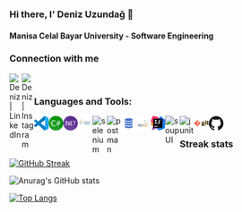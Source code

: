 ### Hi there, I' Deniz Uzundağ 👋

<h4> Manisa Celal Bayar University - Software Engineering</h4>



### Connection with me
  

  
[<img align="left" alt="Deniz | LinkedIn" width="22px" src="https://cdn.jsdelivr.net/npm/simple-icons@v3/icons/linkedin.svg" />][linkedin]
[<img align="left" alt="Deniz | Instagram" width="22px" src="https://cdn.jsdelivr.net/npm/simple-icons@v3/icons/instagram.svg" />][instagram]



<br>

### Languages and Tools:

[<img align="left" alt="Visual Studio Code" width="26px" src="https://raw.githubusercontent.com/github/explore/80688e429a7d4ef2fca1e82350fe8e3517d3494d/topics/visual-studio-code/visual-studio-code.png" />][VsCode]
[<img align="left" alt="C#" width="26px" src="https://raw.githubusercontent.com/github/explore/80688e429a7d4ef2fca1e82350fe8e3517d3494d/topics/csharp/csharp.png" />][c#]
[<img align="left" alt=".net" width="26px" src="https://raw.githubusercontent.com/github/explore/93d8a67084f94b2a444e510199a6e7622e5b09a3/topics/dotnet/dotnet.png" />][.net]
[<img align="left" alt="java" width="26px" src="https://raw.githubusercontent.com/github/explore/80688e429a7d4ef2fca1e82350fe8e3517d3494d/topics/java/java.png" />][java]
[<img align="left" alt="selenium" width="26px" src="https://upload.wikimedia.org/wikipedia/commons/d/d5/Selenium_Logo.png" />][selenium]
[<img align="left" alt="postman" width="26px" src="https://res.cloudinary.com/postman/image/upload/t_team_logo/v1629869194/team/2893aede23f01bfcbd2319326bc96a6ed0524eba759745ed6d73405a3a8b67a8" />][postman]
[<img align="left" alt="SQL" width="26px" src="https://raw.githubusercontent.com/github/explore/80688e429a7d4ef2fca1e82350fe8e3517d3494d/topics/sql/sql.png" />][sql]
[<img align="left" alt="MySQL" width="26px" src="https://raw.githubusercontent.com/github/explore/80688e429a7d4ef2fca1e82350fe8e3517d3494d/topics/mysql/mysql.png" />][mysql]
[<img align="left" alt="intellijIdea" width="26px" src="https://raw.githubusercontent.com/github/explore/caa262eeb858e81282d6f651d6eef1f8730b54ba/topics/intellij-idea/intellij-idea.png" />][idea]
[<img align="left" alt="soupUI" width="26px" src="https://img.informer.com/icons_mac/png/128/466/466217.png"/>][soupUI]
[<img align="left" alt="junit" width="26px" src="https://media.vlpt.us/post-images/dvmflstm/5833f800-14ad-11ea-90e2-9568aa518b84/junit5.png"/>][junit]
[<img align="left" alt="Git" width="26px" src="https://raw.githubusercontent.com/github/explore/80688e429a7d4ef2fca1e82350fe8e3517d3494d/topics/git/git.png" />][git]
[<img align="left" alt="GitHub" width="26px" src="https://raw.githubusercontent.com/github/explore/78df643247d429f6cc873026c0622819ad797942/topics/github/github.png" />][github]

<br>

### Streak stats


       
 [![GitHub Streak](http://github-readme-streak-stats.herokuapp.com?user=DenizUzundag&theme=tokyonight&hide_border=true&date_format=j%20M%5B%20Y%5D)](https://git.io/streak-stats)
     
 ![Anurag's GitHub stats](https://github-readme-stats.vercel.app/api?username=DenizUzundag&show_icons=true&theme=tokyonight)
 
 [![Top Langs](https://github-readme-stats.vercel.app/api/top-langs/?username=DenizUzundag&theme=tokyonight&layout=compact)](https://github.com/DenizUzundag/github-readme-stats)



[linkedin]: https://www.linkedin.com/in/deniz-uzundag/
[instagram]: https://www.instagram.com/denizuzndag/
[VsCode]: https://code.visualstudio.com/
[c#]:https://www.w3schools.com/cs/index.php
[.net]:https://dotnet.microsoft.com/
[selenium]:https://www.selenium.dev/
[java]: https://www.java.com/tr/
[postman]:https://www.postman.com/home
[mysql]:https://dev.mysql.com/downloads/mysql/
[sql]:https://www.microsoft.com/en-us/sql-server
[idea]:https://www.jetbrains.com/idea/
[soupUI]:https://www.soapui.org/
[junit]:https://junit.org/junit5/
[git]:https://git-scm.com/
[github]:https://github.com/
